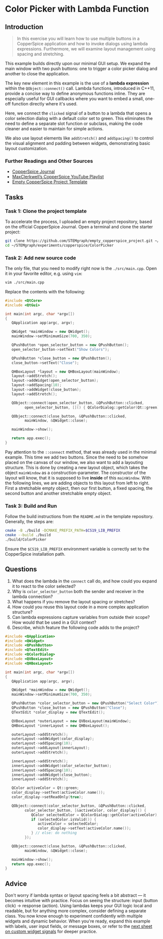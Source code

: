 <!---
{
  "id": "fb98095a-0ef6-465a-886a-e8b9e3cad876",
  "depends_on": ["AND", "58818b9a-23fe-4cf2-83f4-08bc3ff1cff5", "a8abf235-1dcb-4234-89bd-b380e96b5378"],
  "author": "Stephan Bökelmann",
  "first_used": "2025-05-20",
  "keywords": ["CopperSpice", "GUI", "C++", "lambda", "QColorDialog"]
}
--->

# Color Picker with Lambda Function

## Introduction

> In this exercise you will learn how to use multiple buttons in a CopperSpice application and how to invoke dialogs using lambda expressions. Furthermore, we will examine layout management using spacing and stretching.

This example builds directly upon our minimal GUI setup. We expand the main window with two push buttons: one to trigger a color picker dialog and another to close the application.

The key new element in this example is the use of a **lambda expression** within the `QObject::connect()` call. Lambda functions, introduced in C++11, provide a concise way to define anonymous functions inline. They are especially useful for GUI callbacks where you want to embed a small, one-off function directly where it's used.

Here, we connect the `clicked` signal of a button to a lambda that opens a color selection dialog with a default color set to green. This eliminates the need to define a separate slot function or subclass, making the code cleaner and easier to maintain for simple actions.

We also use layout elements like `addStretch()` and `addSpacing()` to control the visual alignment and padding between widgets, demonstrating basic layout customization.

### Further Readings and Other Sources

* [CopperSpice Journal](https://journal.copperspice.com/)
* [MaxClerkwell’s CopperSpice YouTube Playlist](https://www.youtube.com/playlist?list=PLwW_X4nvqRnxfwo7tXsC3Szu-gc4sv1mp)
* [Empty CopperSpice Project Template](https://github.com/STEMgraph/empty_copperspice_project)

## Tasks

### Task 1: Clone the project template

To accelerate the process, I uploaded an empty project repository, based on the official CopperSpice Journal.
Open a terminal and clone the starter project:

```sh
git clone https://github.com/STEMgraph/empty_copperspice_project.git ~/STEMgraph/experiments/copperspice/ColorPicker
cd ~/STEMgraph/experiments/copperspice/ColorPicker
```

### Task 2: Add new source code

The only file, that you need to modify right now is the `./src/main.cpp`. Open it in your favorite editor, e.g. using `vim`:

```sh
vim ./src/main.cpp
```

Replace the contents with the following:

```cpp
#include <QtCore>
#include <QtGui>

int main(int argc, char *argv[])
{
   QApplication app(argc, argv);

   QWidget *mainWindow = new QWidget();
   mainWindow->setMinimumSize(700, 350);

   QPushButton *open_selector_button = new QPushButton();
   open_selector_button->setText("Show Colors");

   QPushButton *close_button = new QPushButton();
   close_button->setText("Close");

   QHBoxLayout *layout = new QHBoxLayout(mainWindow);
   layout->addStretch();
   layout->addWidget(open_selector_button);
   layout->addSpacing(10);
   layout->addWidget(close_button);
   layout->addStretch();

   QObject::connect(open_selector_button, &QPushButton::clicked,
         open_selector_button, []() { QColorDialog::getColor(Qt::green); });

   QObject::connect(close_button, &QPushButton::clicked,
         mainWindow, &QWidget::close);

   mainWindow->show();

   return app.exec();
}
```

Pay attention to the `::connect` method, that was already used in the minimal example. 
This time we add two buttons. 
Since the need to be somehow placed on the canvas of our window, we also want to add a layouting structure. 
This is done by creating a new layout object, which takes the object `mainWindow` as a construction-parameter.
The constructor of the layout will know, that it is supposed to live __inside__ of this `mainWindow`. 
With the following lines, we are adding objects to this layout from left to right. 
First a stretchable empty object, then our first button, a fixed spacing, the second button and another stretchable empty object. 

### Task 3: Build and Run

Follow the build instructions from the `README.md` in the template repository. Generally, the steps are:

```sh
cmake -B ./build -DCMAKE_PREFIX_PATH=$CS19_LIB_PREFIX
cmake --build ./build
./build/ColorPicker
```

Ensure the `$CS19_LIB_PREFIX` environment variable is correctly set to the CopperSpice installation path.

## Questions

1. What does the lambda in the `connect` call do, and how could you expand it to react to the color selected?
2. Why is `color_selector_button` both the sender and receiver in the lambda connection?
3. What happens if you remove the layout spacing or stretches?
4. How could you reuse this layout code in a more complex application structure?
5. Can lambda expressions capture variables from outside their scope? How would that be used in a GUI context?
6. Describe, which feature the following code adds to the project?
```cpp
#include <QApplication>
#include <QWidget>
#include <QPushButton>
#include <QTextEdit>
#include <QColorDialog>
#include <QVBoxLayout>
#include <QHBoxLayout>

int main(int argc, char *argv[])
{
   QApplication app(argc, argv);

   QWidget *mainWindow = new QWidget();
   mainWindow->setMinimumSize(700, 350);

   QPushButton *color_selector_button = new QPushButton("Select Color");
   QPushButton *close_button = new QPushButton("Close");
   QTextEdit *color_display = new QTextEdit();

   QVBoxLayout *outerLayout = new QVBoxLayout(mainWindow);
   QHBoxLayout *innerLayout = new QHBoxLayout();

   outerLayout->addStretch();
   outerLayout->addWidget(color_display);
   outerLayout->addSpacing(10);
   outerLayout->addLayout(innerLayout);
   outerLayout->addStretch();

   innerLayout->addStretch();
   innerLayout->addWidget(color_selector_button);
   innerLayout->addSpacing(10);
   innerLayout->addWidget(close_button);
   innerLayout->addStretch();

   QColor activeColor = Qt::green;
   color_display->setText(activeColor.name());
   color_display->setReadOnly(true);

   QObject::connect(color_selector_button, &QPushButton::clicked,
         color_selector_button, [&activeColor, color_display]() {
            QColor selectedColor = QColorDialog::getColor(activeColor);
            if (selectedColor.isValid()) {
               activeColor = selectedColor;
               color_display->setText(activeColor.name());
            } // else: do nothing
         });

   QObject::connect(close_button, &QPushButton::clicked,
         mainWindow, &QWidget::close);

   mainWindow->show();
   return app.exec();
}
```

## Advice

Don't worry if lambda syntax or layout spacing feels a bit abstract — it becomes intuitive with practice. Focus on seeing the structure: input (button click) → response (action). Using lambdas keeps your GUI logic local and readable, but for anything more complex, consider defining a separate class. You now know enough to experiment confidently with multiple widgets and dynamic behavior. When you're ready, expand this example with labels, user input fields, or message boxes, or refer to the [next sheet on custom widget signals](#) for deeper practice.

